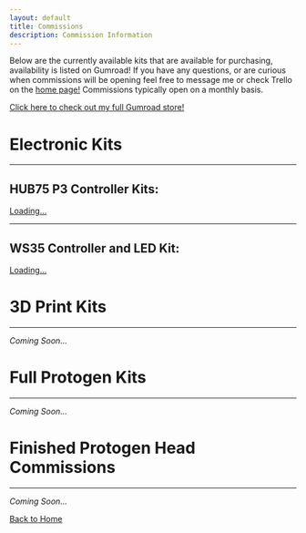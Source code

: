 ```yaml
---
layout: default
title: Commissions
description: Commission Information
---
```


Below are the currently available kits that are available for purchasing, availability is listed on Gumroad! If you have any questions, or are curious when commissions will be opening feel free to message me or check Trello on the [home page!](./) Commissions typically open on a monthly basis.

<a href="https://www.gumroad.com/coelacant1" title="Gumroad"><i class="fa fa-solid fa-store" aria-hidden="true"></i></a>[   Click here to check out my full Gumroad store!](https://www.gumroad.com/coelacant1)

# Electronic Kits
* * *

## HUB75 P3 Controller Kits:
<script src="https://gumroad.com/js/gumroad-embed.js"></script>
<div class="gumroad-product-embed"><a href="https://coelacant1.gumroad.com/l/HUB75ProtogenDynamicUpgrade">Loading...</a></div>

* * *

## WS35 Controller and LED Kit:
<script src="https://gumroad.com/js/gumroad-embed.js"></script>
<div class="gumroad-product-embed"><a href="https://coelacant1.gumroad.com/l/protogenledkit">Loading...</a></div>

# 3D Print Kits
* * *
_Coming Soon..._

# Full Protogen Kits
* * *
_Coming Soon..._

# Finished Protogen Head Commissions
* * *
_Coming Soon..._


[Back to Home](./)
